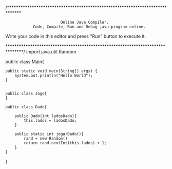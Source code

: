 /******************************************************************************

                            Online Java Compiler.
                Code, Compile, Run and Debug java program online.
Write your code in this editor and press "Run" button to execute it.

*******************************************************************************/
import java.util.Random

public class Main{
	
	public static void main(String[] args) {
		System.out.println("Hello World");
	}
	
	
	public class Jogo{
	}
	
	public class Dado{
	    
	    public Dado(int ladosDado){
	        this.lados = ladosDado;
	    }
	    
	    public static int jogarDado(){
	        rand = new Random()
	        return rand.nextInt(this.lados) + 1;
	    }
	} 
}
